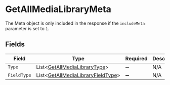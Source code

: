 # GetAllMediaLibraryMeta

The Meta object is only included in the response if the `includeMeta` parameter is set to `1`.



## Fields

| Field                                                                                     | Type                                                                                      | Required                                                                                  | Description                                                                               |
| ----------------------------------------------------------------------------------------- | ----------------------------------------------------------------------------------------- | ----------------------------------------------------------------------------------------- | ----------------------------------------------------------------------------------------- |
| `Type`                                                                                    | List<[GetAllMediaLibraryType](../../Models/Requests/GetAllMediaLibraryType.md)>           | :heavy_minus_sign:                                                                        | N/A                                                                                       |
| `FieldType`                                                                               | List<[GetAllMediaLibraryFieldType](../../Models/Requests/GetAllMediaLibraryFieldType.md)> | :heavy_minus_sign:                                                                        | N/A                                                                                       |